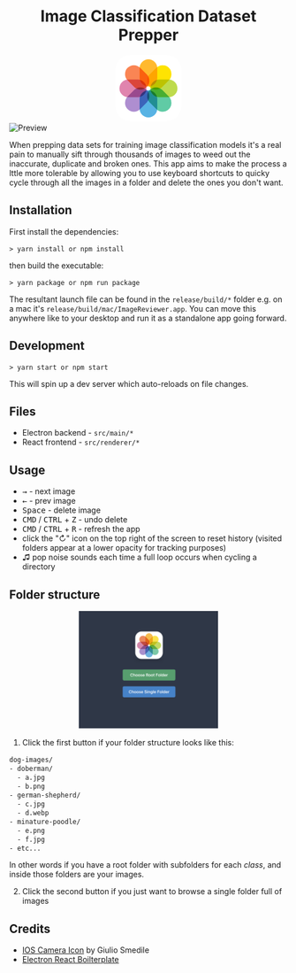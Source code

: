 <h1 align="center">Image Classification Dataset Prepper</h1>

<div align="center">
  <svg xmlns="http://www.w3.org/2000/svg" width="120" height="120">
    <g fill="none" fill-rule="evenodd">
      <rect width="120" height="120" fill="#FFF" rx="28" />
      <g transform="translate(7 8)">
        <rect
          width="32"
          height="49"
          x="37"
          y="56"
          fill="#58B3E4"
          rx="16"
          style="mix-blend-mode: multiply"
        />
        <rect
          width="32"
          height="49"
          x="9"
          y="28"
          fill="#E084AE"
          rx="16"
          style="mix-blend-mode: multiply"
          transform="rotate(90 25 52.5)"
        />
        <rect
          width="32"
          height="49"
          x="37"
          fill="#FFB92E"
          rx="16"
          style="mix-blend-mode: multiply"
        />
        <rect
          width="32"
          height="49"
          x="65"
          y="28"
          fill="#BEDB4D"
          rx="16"
          style="mix-blend-mode: multiply"
          transform="rotate(90 81 52.5)"
        />
        <rect
          width="32"
          height="49"
          x="16.638"
          y="48.138"
          fill="#AE8ED0"
          rx="16"
          style="mix-blend-mode: multiply"
          transform="rotate(45 32.638 72.638)"
        />
        <rect
          width="32"
          height="49"
          x="56.638"
          y="8.138"
          fill="#FEE302"
          rx="16"
          style="mix-blend-mode: multiply"
          transform="rotate(45 72.638 32.638)"
        />
        <rect
          width="32"
          height="49"
          x="16.638"
          y="8.138"
          fill="#FA8554"
          rx="16"
          style="mix-blend-mode: multiply"
          transform="scale(-1 1) rotate(45 0 -46.157)"
        />
        <rect
          width="32"
          height="49"
          x="56.638"
          y="48.138"
          fill="#60CBA5"
          rx="16"
          style="mix-blend-mode: multiply"
          transform="scale(-1 1) rotate(45 0 -102.725)"
        />
      </g>
    </g>
  </svg>
</div>

<img src="./assets/video.gif" alt="Preview" />

When prepping data sets for training image classification models it's a real pain to manually sift through thousands of images to weed out the inaccurate, duplicate and broken ones. This app aims to make the process a lttle more tolerable by allowing you to use keyboard shortcuts to quicky cycle through all the images in a folder and delete the ones you don't want.

## Installation

First install the dependencies:

```
> yarn install or npm install
```

then build the executable:

```
> yarn package or npm run package
```

The resultant launch file can be found in the `release/build/*` folder e.g. on a mac it's `release/build/mac/ImageReviewer.app`. You can move this anywhere like to your desktop and run it as a standalone app going forward.

## Development

```
> yarn start or npm start
```

This will spin up a dev server which auto-reloads on file changes.

## Files

- Electron backend - `src/main/*`
- React frontend - `src/renderer/*`

## Usage

- <kbd>→</kbd> - next image
- <kbd>←</kbd> - prev image
- <kbd>Space</kbd> - delete image
- <kbd>CMD</kbd> / <kbd>CTRL</kbd> + <kbd>Z</kbd> - undo delete
- <kbd>CMD</kbd> / <kbd>CTRL</kbd> + <kbd>R</kbd> - refresh the app
- click the "&#x21bb;" icon on the top right of the screen to reset history (visited folders appear at a lower opacity for tracking purposes)
- &#9835; pop noise sounds each time a full loop occurs when cycling a directory

## Folder structure

<div align="center">
  <img src="./assets/screenshot.png" alt="" width="50%" />
</div>

1. Click the first button if your folder structure looks like this:

```
dog-images/
- doberman/
  - a.jpg
  - b.png
- german-shepherd/
  - c.jpg
  - d.webp
- minature-poodle/
  - e.png
  - f.jpg
- etc...
```

In other words if you have a root folder with subfolders for each _class_, and inside those folders are your images.

2. Click the second button if you just want to browse a single folder full of images

## Credits

- [IOS Camera Icon](https://iconscout.com/icon/photos-30) by Giulio Smedile
- [Electron React Boilterplate](https://github.com/electron-react-boilerplate/electron-react-boilerplate)
